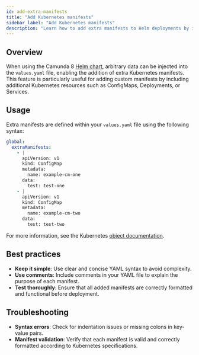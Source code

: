 ```yaml
---
id: add-extra-manifests
title: "Add Kubernetes manifests"
sidebar_label: "Add Kubernetes manifests"
description: "Learn how to add extra manifests to Helm deployments by injecting arbitrary data in the values.yaml."
---
```


## Overview

When using the Camunda 8 [Helm chart](../deploy.md), arbitrary data can be injected into the `values.yaml` file, enabling the addition of extra Kubernetes manifests. This feature is particularly useful for adding custom manifests by including additional Kubernetes resources such as ConfigMaps, Deployments, or Services.

## Usage

Extra manifests are defined within your `values.yaml` file using the following syntax:

```yaml
global:
  extraManifests:
    - |
      apiVersion: v1
      kind: ConfigMap
      metadata:
        name: example-cm-one
      data:
        test: test-one
    - |
      apiVersion: v1
      kind: ConfigMap
      metadata:
        name: example-cm-two
      data:
        test: test-two
```

For more information, see the Kubernetes [object documentation](https://kubernetes.io/docs/concepts/overview/working-with-objects/).

## Best practices

- **Keep it simple**: Use clear and concise YAML syntax to avoid complexity.
- **Use comments**: Include comments in your YAML file to explain the purpose of each manifest.
- **Test thoroughly**: Ensure that all added manifests are correctly formatted and functional before deployment.

## Troubleshooting

- **Syntax errors**: Check for indentation issues or missing colons in key-value pairs.
- **Manifest validation**: Verify that each manifest is valid and correctly formatted according to Kubernetes specifications.
